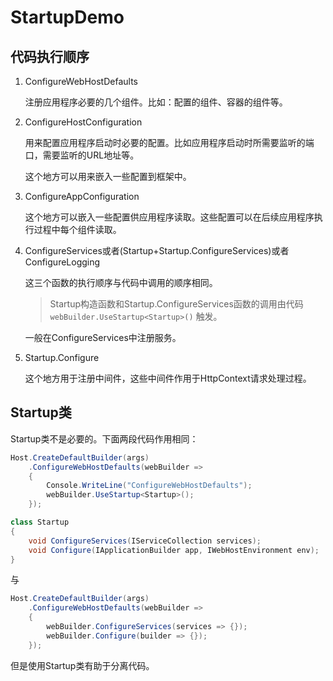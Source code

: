 ﻿# StartupDemo

## 代码执行顺序

1. ConfigureWebHostDefaults

    注册应用程序必要的几个组件。比如：配置的组件、容器的组件等。

2. ConfigureHostConfiguration

    用来配置应用程序启动时必要的配置。比如应用程序启动时所需要监听的端口，需要监听的URL地址等。
    
    这个地方可以用来嵌入一些配置到框架中。

3. ConfigureAppConfiguration

    这个地方可以嵌入一些配置供应用程序读取。这些配置可以在后续应用程序执行过程中每个组件读取。

4. ConfigureServices或者(Startup+Startup.ConfigureServices)或者ConfigureLogging

    这三个函数的执行顺序与代码中调用的顺序相同。
    
    > Startup构造函数和Startup.ConfigureServices函数的调用由代码 `webBuilder.UseStartup<Startup>()` 触发。

    一般在ConfigureServices中注册服务。

5. Startup.Configure

    这个地方用于注册中间件，这些中间件作用于HttpContext请求处理过程。

## Startup类

Startup类不是必要的。下面两段代码作用相同：

```csharp
Host.CreateDefaultBuilder(args)
    .ConfigureWebHostDefaults(webBuilder =>
    {
        Console.WriteLine("ConfigureWebHostDefaults");
        webBuilder.UseStartup<Startup>();
    });

class Startup
{
    void ConfigureServices(IServiceCollection services);
    void Configure(IApplicationBuilder app, IWebHostEnvironment env);
}
```

与

```csharp
Host.CreateDefaultBuilder(args)
    .ConfigureWebHostDefaults(webBuilder =>
    {
        webBuilder.ConfigureServices(services => {});
        webBuilder.Configure(builder => {});
    });
```

但是使用Startup类有助于分离代码。

